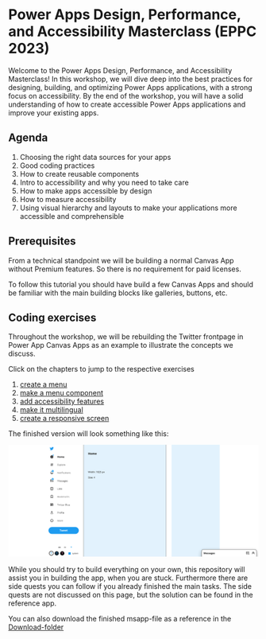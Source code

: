 # Power Apps Design, Performance, and Accessibility Masterclass (EPPC 2023)

Welcome to the Power Apps Design, Performance, and Accessibility Masterclass! In this workshop, we will dive deep into the best practices for designing, building, and optimizing Power Apps applications, with a strong focus on accessibility. By the end of the workshop, you will have a solid understanding of how to create accessible Power Apps applications and improve your existing apps.

## Agenda

1. Choosing the right data sources for your apps
2. Good coding practices
3. How to create reusable components
4. Intro to accessibility and why you need to take care
5. How to make apps accessible by design
6. How to measure accessibility
7. Using visual hierarchy and layouts to make your applications more accessible and comprehensible

## Prerequisites

From a technical standpoint we will be building a normal Canvas App without Premium features. So there is no requirement for paid licenses.

To follow this tutorial you should have build a few Canvas Apps and should be familiar with the main building blocks like galleries, buttons, etc.

## Coding exercises

Throughout the workshop, we will be rebuilding the Twitter frontpage in Power App Canvas Apps as an example to illustrate the concepts we discuss.

Click on the chapters to jump to the respective exercises

1. [create a menu](1_menu.md)
2. [make a menu component](2_component.md)
3. [add accessibility features](3_accessibility.md)
4. [make it multilingual](4_multilingual.md)
5. [create a responsive screen](5_responsive.md)

The finished version will look something like this:

![Template](assets/finished_app.gif)

While you should try to build everything on your own, this repository will assist you in building the app, when you are stuck.
Furthermore there are side quests you can follow if you already finished the main tasks. The side quests are not discussed on this page, but the solution can be found in the reference app.

You can also download the finished msapp-file as a reference in the [Download-folder](downloads)



